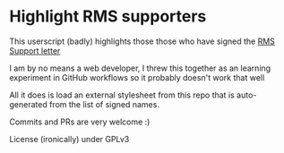 # Highlight RMS supporters

This userscript (badly) highlights those those who have signed the [RMS Support letter](https://github.com/rms-support-letter/rms-support-letter.github.io)

I am by no means a web developer, I threw this together as an learning experiment in GitHub workflows so it probably doesn't work that well

All it does is load an external stylesheet from this repo that is auto-generated from the list of signed names.

Commits and PRs are very welcome :)

License (ironically) under GPLv3 
